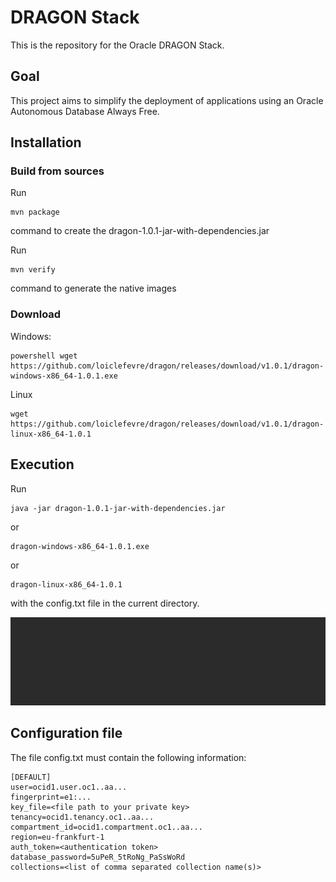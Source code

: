 # DRAGON Stack
This is the repository for the Oracle DRAGON Stack.

## Goal
This project aims to simplify the deployment of applications using an Oracle Autonomous Database Always Free.

## Installation

### Build from sources
Run 
```
mvn package
```
command to create the dragon-1.0.1-jar-with-dependencies.jar

Run
```
mvn verify
```
command to generate the native images

### Download
Windows:
```
powershell wget https://github.com/loiclefevre/dragon/releases/download/v1.0.1/dragon-windows-x86_64-1.0.1.exe
```
Linux
```
wget https://github.com/loiclefevre/dragon/releases/download/v1.0.1/dragon-linux-x86_64-1.0.1
```


## Execution
Run 
```
java -jar dragon-1.0.1-jar-with-dependencies.jar
```
or
```
dragon-windows-x86_64-1.0.1.exe
```
or
```
dragon-linux-x86_64-1.0.1
```
with the config.txt file in the current directory.

![Run](/www/dragon.gif)

## Configuration file
The file config.txt must contain the following information:

```
[DEFAULT]
user=ocid1.user.oc1..aa...
fingerprint=e1:...
key_file=<file path to your private key>
tenancy=ocid1.tenancy.oc1..aa...
compartment_id=ocid1.compartment.oc1..aa...
region=eu-frankfurt-1
auth_token=<authentication token>
database_password=5uPeR_5tRoNg_PaSsWoRd
collections=<list of comma separated collection name(s)>
```
